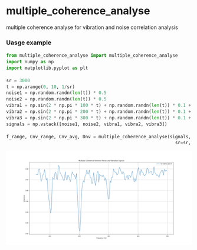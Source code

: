 # multiple_coherence_analyse
multiple coherence analyse for vibration and noise correlation analysis

### Uasge example
```python
from multiple_coherence_analyse import multiple_coherence_analyse
import numpy as np
import matplotlib.pyplot as plt

sr = 3000
t = np.arange(0, 10, 1/sr)
noise1 = np.random.randn(len(t)) * 0.5
noise2 = np.random.randn(len(t)) * 0.5
vibra1 = np.sin(2 * np.pi * 100 * t) + np.random.randn(len(t)) * 0.1 + np.roll(noise1, 5)
vibra2 = np.sin(2 * np.pi * 200 * t) + np.random.randn(len(t)) * 0.1 + np.roll(noise2, -3)
vibra3 = np.sin(2 * np.pi * 300 * t) + np.random.randn(len(t)) * 0.1 + np.roll(noise1, 2) + np.roll(noise2, -4)
signals = np.vstack([noise1, noise2, vibra1, vibra2, vibra3])

f_range, Cnv_range, Cnv_avg, Dnv = multiple_coherence_analyse(signals, noise_channels=[0, 1], vibra_channels=[2, 3, 4],
                                                                sr=sr, n_fft=1024, max_delay_ms=10, low_freq=50, high_freq=500)
```
![correlation.png](correlation.png)